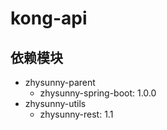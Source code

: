 # kong-api

## 依赖模块

* zhysunny-parent
    * zhysunny-spring-boot: 1.0.0
* zhysunny-utils
    * zhysunny-rest: 1.1

